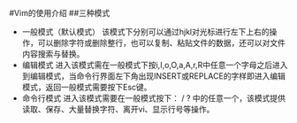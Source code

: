 #Vim的使用介绍
##三种模式
- 一般模式（默认模式）
	该模式下分别可以通过hjkl对光标进行左下上右的操作，可以删除字符或删除整行，也可以复制、粘贴文件的数据，还可以对文件内容搜索与替换。
- 编辑模式
	进入该模式需在一般模式下按i,I,o,O,a,A,r,R中任意一个字母之后进入到编辑模式，当命令行界面左下角出现INSERT或REPLACE的字样即进入编辑模式，返回一般模式需要按下Esc键。
- 命令行模式
	进入该模式需要在一般模式按下： / ? 中的任意一个，该模式提供读取、保存、大量替换字符、离开vi、显示行号等操作。

